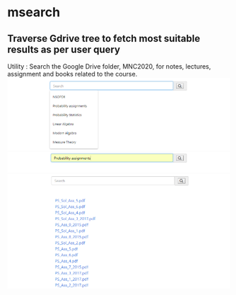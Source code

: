 # msearch
Traverse Gdrive tree to fetch most suitable results as per user query
---
Utility : Search the Google Drive folder, MNC2020, for notes, lectures, assignment and books related to the course.
![eg1](https://github.com/anshu1997/msearch/blob/master/eg1.png)
<br>
![eg2](https://github.com/anshu1997/msearch/blob/master/eg2.png)
![eg3](https://github.com/anshu1997/msearch/blob/master/eg3.png)

